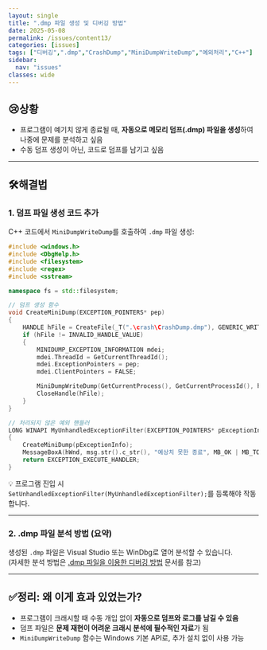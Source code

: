 ```yaml
---
layout: single
title: ".dmp 파일 생성 및 디버깅 방법"
date: 2025-05-08
permalink: /issues/content13/
categories: [issues]
tags: ["디버깅",".dmp","CrashDump","MiniDumpWriteDump","예외처리","C++"]
sidebar:
  nav: "issues"
classes: wide
---
```


## 😢**상황**
* 프로그램이 예기치 않게 종료될 때, **자동으로 메모리 덤프(.dmp) 파일을 생성**하여  
  나중에 문제를 분석하고 싶음  
* 수동 덤프 생성이 아닌, 코드로 덤프를 남기고 싶음

***

## 🛠️**해결법**

### 1. 덤프 파일 생성 코드 추가

C++ 코드에서 `MiniDumpWriteDump`를 호출하여 `.dmp` 파일 생성:

```cpp
#include <windows.h>
#include <DbgHelp.h>
#include <filesystem>
#include <regex>
#include <sstream>

namespace fs = std::filesystem;

// 덤프 생성 함수
void CreateMiniDump(EXCEPTION_POINTERS* pep)
{
    HANDLE hFile = CreateFile(_T(".\crash\CrashDump.dmp"), GENERIC_WRITE, 0, NULL, CREATE_ALWAYS, FILE_ATTRIBUTE_NORMAL, NULL);
    if (hFile != INVALID_HANDLE_VALUE)
    {
        MINIDUMP_EXCEPTION_INFORMATION mdei;
        mdei.ThreadId = GetCurrentThreadId();
        mdei.ExceptionPointers = pep;
        mdei.ClientPointers = FALSE;

        MiniDumpWriteDump(GetCurrentProcess(), GetCurrentProcessId(), hFile, MiniDumpNormal, &mdei, NULL, NULL);
        CloseHandle(hFile);
    }
}

// 처리되지 않은 예외 핸들러
LONG WINAPI MyUnhandledExceptionFilter(EXCEPTION_POINTERS* pExceptionInfo)
{
    CreateMiniDump(pExceptionInfo);
    MessageBoxA(hWnd, msg.str().c_str(), "예상치 못한 종료", MB_OK | MB_TOPMOST | MB_ICONERROR);
    return EXCEPTION_EXECUTE_HANDLER;
}
```

💡 프로그램 진입 시 `SetUnhandledExceptionFilter(MyUnhandledExceptionFilter);`를 등록해야 작동합니다.

---

### 2. .dmp 파일 분석 방법 (요약)

생성된 `.dmp` 파일은 Visual Studio 또는 WinDbg로 열어 분석할 수 있습니다.  
(자세한 분석 방법은 [.dmp 파일을 이용한 디버깅 방법](/issues/content12/) 문서를 참고)

***

## ✅**정리: 왜 이게 효과 있었는가?**

* 프로그램이 크래시할 때 수동 개입 없이 **자동으로 덤프와 로그를 남길 수 있음**
* 덤프 파일은 **문제 재현이 어려운 크래시 분석에 필수적인 자료**가 됨
* `MiniDumpWriteDump` 함수는 Windows 기본 API로, 추가 설치 없이 사용 가능
